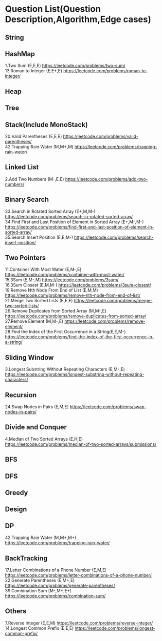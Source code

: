 # Question List(Question Description,Algorithm,Edge cases)  
## String
## HashMap
1.Two Sum (E,E,E) https://leetcode.com/problems/two-sum/  <br>
13.Roman to Integer (E,E+,E) https://leetcode.com/problems/roman-to-integer/ <br>
## Heap
## Tree
## Stack(Include MonoStack)
20.Valid Parentheses (E,E,E) https://leetcode.com/problems/valid-parentheses/ <br>
42.Trapping Rain Water (M,M+,M) https://leetcode.com/problems/trapping-rain-water/
## Linked List
2.Add Two Numbers (M-,E,E) https://leetcode.com/problems/add-two-numbers/ <br>
## Binary Search
33.Search in Rotated Sorted Array (E+,M,M-) https://leetcode.com/problems/search-in-rotated-sorted-array/<br>
34.Find First and Last Position of Element in Sorted Array (E+,M-,M-) https://leetcode.com/problems/find-first-and-last-position-of-element-in-sorted-array/<br>
35.Search Insert Position (E,E,M-) https://leetcode.com/problems/search-insert-position/
## Two Pointers
11.Container With Most Water (E,M-,E) https://leetcode.com/problems/container-with-most-water/ <br>
15.3Sum (E,M-,M)  https://leetcode.com/problems/3sum/ <br>
16.3Sum Closest (E,M,M-) https://leetcode.com/problems/3sum-closest/ <br>
19.Remove Nth Node From End of List (E,M,M) https://leetcode.com/problems/remove-nth-node-from-end-of-list/ <br>
21.Merge Two Sorted Lists (E,E,E) https://leetcode.com/problems/merge-two-sorted-lists/ <br>
26.Remove Duplicates from Sorted Array (M,M-,E) https://leetcode.com/problems/remove-duplicates-from-sorted-array/ <br>
27.Remove Element (M,M-,E) https://leetcode.com/problems/remove-element/ <br>
28.Find the Index of the First Occurrence in a String(E,E,M-) https://leetcode.com/problems/find-the-index-of-the-first-occurrence-in-a-string/ </br>
## Sliding Window
3.Longest Substring Without Repeating Characters (E,M-,E) https://leetcode.com/problems/longest-substring-without-repeating-characters/ <br>
## Recursion
24.Swap Nodes in Pairs (E,M,E) https://leetcode.com/problems/swap-nodes-in-pairs/ <br>
## Divide and Conquer
4.Median of Two Sorted Arrays (E,H,E) https://leetcode.com/problems/median-of-two-sorted-arrays/submissions/ <br>
## BFS
## DFS
## Greedy
## Design
## DP
42.Trapping Rain Water (M,M+,M+) https://leetcode.com/problems/trapping-rain-water/
## BackTracking
17.Letter Combinations of a Phone Number (E,M,E) https://leetcode.com/problems/letter-combinations-of-a-phone-number/ <br>
22.Generate Parentheses (E,M+,E) https://leetcode.com/problems/generate-parentheses/ <br>
39.Combination Sum (M-,M+,E+) https://leetcode.com/problems/combination-sum/
## Others
7.Reverse Integer (E,E,M) https://leetcode.com/problems/reverse-integer/ <br>
14.Longest Common Prefix (E,E,E) https://leetcode.com/problems/longest-common-prefix/ <br>

